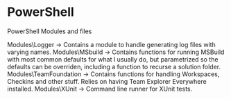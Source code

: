 PowerShell
==========

PowerShell Modules and files

Modules\Logger -> Contains a module to handle generating log files with varying names.
Modules\MSbuild -> Contains functions for running MSBuild with most common defaults for what I usually do, but parametrized so the defaults can be overriden, including a function to recurse a solution folder.
Modules\TeamFoundation -> Contains functions for handling Workspaces, Checkins and other stuff. Relies on having Team Explorer Everywhere installed.
Modules\XUnit -> Command line runner for XUnit tests.


